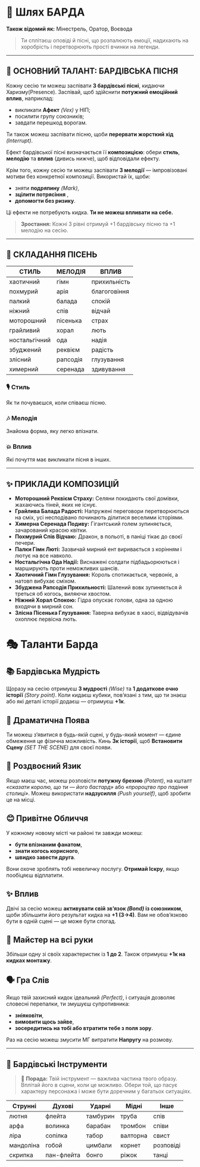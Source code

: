 # 🎵 Шлях БАРДА

**Також відомий як:** Мінестрель, Оратор, Воєвода

> Ти сплітаєш оповіді й пісні, що розпалюють емоції, надихають на хоробрість і перетворюють прості вчинки на легенди.

---

## 🧭 ОСНОВНИЙ ТАЛАНТ: **БАРДІВСЬКА ПІСНЯ**

Кожну сесію ти можеш заспівати **3 бардівські пісні**, кидаючи Харизму(Presence). Заспівай, щоб здійснити **потужний емоційний вплив**, наприклад:
- викликати **Афект** *(Vex)* у НІП;
- посилити групу союзників;
- завдати перешкод ворогам.

Ти також можеш заспівати пісню, щоби **перервати жорсткий хід** *(Interrupt)*.

Ефект бардівської пісні визначається її **композицією**: обери **стиль**, **мелодію** та **вплив** (дивись нижче), щоб відповідали ефекту.

Крім того, кожну сесію ти можеш заспівати **3 мелодії** — імпровізовані мотиви без конкретної композиції. Використай їх, щоби:
- зняти **подряпину** *(Mark)*,
- **зцілити потрясіння** ,
- **допомогти без ризику**.

Ці ефекти не потребують кидка. **Ти не можеш впливати на себе.**

> **Зростання:** Кожні 3 рівні отримуй +1 бардівську пісню та +1 мелодію на сесію.

---

## 🎼 СКЛАДАННЯ ПІСЕНЬ

| **СТИЛЬ**     |**МЕЛОДІЯ**| **ВПЛИВ**     |
|---------------|-----------|--------------|
| хаотичний     | гімн    | прихильність |
| похмурий      | арія      | благоговіння |
| палкий        | балада    | спокій       |
| ніжний        | спів      | відчай       |
| моторошний    | пісенька  | страх        |
| грайливий     | хорал      | лють         |
| ностальгічний | ода       | надія        |
| збуджений     | реквієм   | радість      |
| злісний       | рапсодія  | глузування   |
| химерний      | серенада  | здивування   |

### 🎙️ Стиль
Як ти почуваєшся, коли співаєш пісню.

### 🎶 Мелодія
Знайома форма, яку легко впізнати.

### 💥 Вплив
Які почуття має викликати пісня в інших.

---

## ✨ ПРИКЛАДИ КОМПОЗИЦІЙ

- **Моторошний Реквієм Страху:** Селяни покидають свої домівки, жахаючись тіней, яких не існує.
- **Грайлива Балада Радості:** Напружені переговори перетворюються на сміх, усі несподівано починають ділитися веселими історіями.
- **Химерна Серенада Подиву:** Гігантський голем зупиняється, зачарований красою квітки.
- **Похмурий Спів Відчаю:** Дракон, в польоті, в паніці тікає до своєї печери.
- **Палки Гімн Люті:** Зазвичай мирний ент виривається з корінням і лютує на все навколо.
- **Ностальгічна Ода Надії:** Виснажені солдати підбадьорюються і марширують проти неможливих шансів.
- **Хаотичний Гімн Глузування:** Король спотикається, червоніє, а натовп вибухає сміхом.
- **Збуджена Рапсодія Прихильності:** Шалений вовк зупиняється й треться об когось, виляючи хвостом.
- **Ніжний Хорал Спокою:** Гідра опускає голови, одна за одною входячи в мирний сон.
- **Злісна Пісенька Глузування:** Таверна вибухає в хаосі, відвідувачів охоплює первісна лють.

# 🎭 Таланти Барда

## 📚 Бардівська Мудрість
Щоразу на сесію отримуєш **3 мудрості** *(Wise)* та **1 додаткове очно історії** *(Story point)*. Коли кидаєш кубики, пов’язані з тим, що ти знаєш або які деталі історії додаєш — отримуєш **+1к**.

## 🎇 Драматична Поява
Ти можеш з’явитися в будь-якій сцені, у будь-який момент — єдине обмеження це фізична можливість. Кинь **3к історії**, щоб **Встановити Сцену** *(SET THE SCENE)* для своєї появи.

## 🐍 Роздвоєний Язик
Якщо маєш час, можеш розповісти **потужну брехню** *(Potent)*, на кшталт *«сказати королю, що ти — його бастард»* або *«пророцтво про падіння столиці»*. Можеш використати **надзусилля** *(Push yourself)*, щоб зробити це на місці.

## 😊 Привітне Обличчя
У кожному новому місті чи районі ти завжди можеш:
- **бути впізнаним фанатом**,
- **знати когось корисного**,
- **швидко завести друга**.

Вони охоче зроблять тобі невеличку послугу. **Отримай Іскру**, якщо пообіцяєш відплатити.

## ✨ Вплив
Двічі за сесію можеш **активувати свій зв’язок *(Bond)* із союзником**, щоби збільшити його результат кидка на **+1 (3→4)**. Вам не обов’язково бути в одній сцені — це може бути спогад.

## 🧰 Майстер на всі руки
Збільши одну зі своїх характеристик із **1 до 2**. Також отримуєш **+1к на кидках монтажу**.

## 🗣️ Гра Слів
Якщо твій захисний кидок ідеальний *(Perfect)*, і ситуація дозволяє словесні перепалки, ти змушуєш супротивника:
- **зніяковіти**,
- **вимовити щось зайве**,
- **зосередитись на тобі або втратити тебе з поля зору**.

Раз на сесію можеш змусити МГ витратити **Напругу** на розмову.

---

## 🎻 Бардівські Інструменти

> 🎼 **Порада:** Твій інструмент — важлива частина твого образу. Вплітай його в сцени, коли це можливо. Обери той, що пасує характеру персонажа і може бути доречним у багатьох ситуаціях.

| Струнні       | Духові       | Ударні       | Мідні       | Інше          |
|---------------|--------------|--------------|-------------|----------------|
| лютня         | флейта       | тамбурин     | труба       | спів           |
| арфа          | волинка      | барабан      | тромбон     | співи          |
| ліра          | сопілка      | табор        | валторна    | свист          |
| мандоліна     | гобой        | цимбали      | корнет      | розповіді      |
| скрипка       | пан-флейта   | бонго        | ріжок       | танці          |

